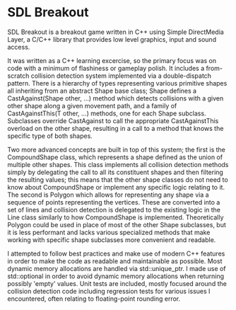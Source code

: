 # SDL Breakout

SDL Breakout is a breakout game written in C++ using Simple DirectMedia Layer, a C/C++ library that provides low level graphics, input and sound access.

It was written as a C++ learning excercise, so the primary focus was on code with a minimum of flashiness or gameplay polish. It includes a from-scratch collision detection system implemented via a double-dispatch pattern. There is a hierarchy of types representing various primitive shapes all inheriting from an abstract Shape base class; Shape defines a CastAgainst(Shape other, ...) method which detects collisions with a given other shape along a given movement path, and a family of CastAgainstThis(T other, ...) methods, one for each Shape subclass. Subclasses override CastAgainst to call the appropriate CastAgainstThis overload on the other shape, resulting in a call to a method that knows the specific type of both shapes.

Two more advanced concepts are built in top of this system; the first is the CompoundShape class, which represents a shape defined as the union of multiple other shapes. This class implements all collision detection methods simply by delegating the call to all its constituent shapes and then filtering the resulting values; this means that the other shape classes do not need to know about CompoundShape or implement any specific logic relating to it.
The second is Polygon which allows for representing any shape via a sequence of points representing the vertices. These are converted into a set of lines and collision detection is delegated to the existing logic in the Line class similarly to how CompoundShape is implemented. Theoretically Polygon could be used in place of most of the other Shape subclasses, but it is less performant and lacks various specialized methods that make working with specific shape subclasses more convenient and readable.

I attempted to follow best practices and make use of modern C++ features in order to make the code as readable and maintainable as possible. Most dynamic memory allocations are handled via std::unique_ptr. I made use of std::optional in order to avoid dynamic memory allocations when returning possibly 'empty' values. Unit tests are included, mostly focused around the collision detection code including regression tests for various issues I encountered, often relating to floating-point rounding error.
